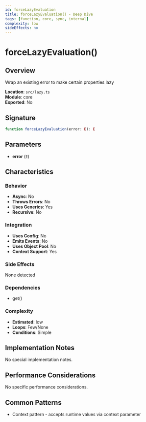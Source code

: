 ```yaml
---
id: forceLazyEvaluation
title: forceLazyEvaluation() - Deep Dive
tags: [function, core, sync, internal]
complexity: low
sideEffects: no
---
```


# forceLazyEvaluation()

## Overview
Wrap an existing error to make certain properties lazy

**Location**: `src/lazy.ts`  
**Module**: core  
**Exported**: No  

## Signature
```typescript
function forceLazyEvaluation(error: E): E
```

## Parameters
- **error** (`E`)

## Characteristics

### Behavior
- **Async**: No
- **Throws Errors**: No
- **Uses Generics**: Yes
- **Recursive**: No

### Integration
- **Uses Config**: No
- **Emits Events**: No
- **Uses Object Pool**: No
- **Context Support**: Yes

### Side Effects
None detected

### Dependencies
- get()

### Complexity
- **Estimated**: low
- **Loops**: Few/None
- **Conditions**: Simple



## Implementation Notes
No special implementation notes.

## Performance Considerations
No specific performance considerations.

## Common Patterns
- Context pattern - accepts runtime values via context parameter
